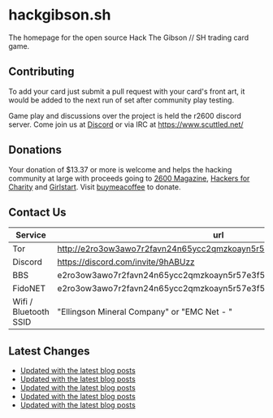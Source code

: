 # hackgibson.sh
The homepage for the open source Hack The Gibson // SH trading card game.


## Contributing

To add your card just submit a pull request with your card's front art, it would be added to the next run of set after community play testing.

Game play and discussions over the project is held the r2600 discord server. Come join us at [Discord](https://discord.com/invite/9hABUzz) or via IRC at https://www.scuttled.net/


## Donations

Your donation of $13.37 or more is welcome and helps the hacking community at large with proceeds going to [2600 Magazine](https://2600.com/), [Hackers for Charity](https://hackersforcharity.org) and [Girlstart](https://girlstart.org).  Visit [buymeacoffee](https://www.buymeacoffee.com/hackgibson.sh) to donate.


## Contact Us

Service | url
-|-
Tor | http://e2ro3ow3awo7r2favn24n65ycc2qmzkoayn5r57e3f56nvjwdcgg32ad.onion
Discord | https://discord.com/invite/9hABUzz
BBS | e2ro3ow3awo7r2favn24n65ycc2qmzkoayn5r57e3f56nvjwdcgg32ad.onion:23
FidoNET | e2ro3ow3awo7r2favn24n65ycc2qmzkoayn5r57e3f56nvjwdcgg32ad.onion:24554
Wifi / Bluetooth SSID | "Ellingson Mineral Company" or "EMC Net - <fidonet address>"

## Latest Changes
<!-- BLOG-POST-LIST:START -->
- [Updated with the latest blog posts](https://github.com/DFW2600/hackgibson.sh/commit/4c5a3a2c0a4a9385912bfa97f8d811c8d682092d)
- [Updated with the latest blog posts](https://github.com/DFW2600/hackgibson.sh/commit/ebb499f5391e0a41b3c0fd9f08c7d6dc5218ccda)
- [Updated with the latest blog posts](https://github.com/DFW2600/hackgibson.sh/commit/6ef24caef908c37045dae0da4e54755720adef1f)
- [Updated with the latest blog posts](https://github.com/DFW2600/hackgibson.sh/commit/59d4825ec37d0be849ee5c3be8ede864e6e55121)
- [Updated with the latest blog posts](https://github.com/DFW2600/hackgibson.sh/commit/d63e34d91ad525a01ed0fae6827e6ed8c26f805c)
<!-- BLOG-POST-LIST:END -->
